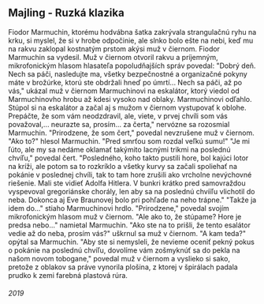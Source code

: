 ## Majling - Ruzká klazika

Fiodor Marmuchin, ktorému hodvábna šatka zakrývala strangulačnú ryhu na krku, si myslel, že si v hrobe odpočinie, ale slnko bolo ešte na nebi, keď mu na rakvu zaklopal kostnatým prstom akýsi muž v čiernom.
Fiodor Marmuchin sa vydesil.
Muž v čiernom otvoril rakvu a príjemným, mikrofonickým hlasom hlasateľa popoludňajších správ povedal: "Dobrý deň. Nech sa páči, nasledujte ma, všetky bezpečnostné a organizačné pokyny máte v brožúrke, ktorú ste obdržali hneď po úmrtí...
Nech sa páči, až po vás," ukázal muž v čiernom Marmuchinovi na eskalátor, ktorý viedol od Marmuchinovho hrobu až kdesi vysoko nad oblaky.
Marmuchinovi odľahlo.
Stúpol si na eskalátor a začal aj s mužom v čiernom vystupovať k oblohe. Prepáčte, že som vám neodzdravil, ale, viete, v prvej chvíli som vás považoval,... neurazte sa, prosím... za čerta," nervózne sa rozosmial Marmuchin.
"Prirodzene, že som čert," povedal nevzrušene muž v čiernom.
"Ako to?" hlesol Marmuchin. "Pred smrťou som rozdal veľkú sumu!"
"Je mi ľúto, ale my sa nedáme oklamať takýmito lacnými trikmi na poslednú chvíľu," povedal čert.
"Posledného, koho takto pustili hore, bol kajúci lotor na kríži, ale potom sa to rozkríklo a všetky kurvy sa začali spoliehať na pokánie v poslednej chvíli, tak to tam hore zrušili ako vrcholne nevýchovné riešenie.
Mali ste vidieť Adolfa Hitlera.
V bunkri krátko pred samovraždou vyspevoval gregoriánske chorály, len aby sa na poslednú chvííľu vlichotil do neba.
Dokonca aj Eve Braunovej bolo pri pohľade na neho trápne."
"Takže ja idem do..." stiaho Marmuchinovi hrdlo.
"Prirodzene," povedal svojím mikrofonickým hlasom muž v čiernom.
"Ale ako to, že stúpame? Hore je predsa nebo..." namietal Marmuchin.
"Ako ste na to prišli, že tento esalátor vedie až do neba, prosím vás?" uškrnul sa muž v čiernom.
"A kam teda?" opýtal sa Marmuchin.
"Aby ste si nemysleli, že nevieme oceniť pekný pokus o pokánie na poslednú chvíľu, dovolíme vám zošmyknúť sa do pekla na našom novom tobogane," povedal muž v čiernom a vyslieko si sako, pretože z oblakov sa práve vynorila plošina, z ktorej v špirálach padala prudko k zemi farebná plastová rúra.


###### 2019